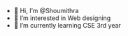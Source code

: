 - 👋 Hi, I’m @Shoumithra
- 👀 I’m interested in Web designing 
- 🌱 I’m currently learning CSE 3rd year



<!---
Shoumithra/Shoumithra is a ✨ special ✨ repository because its `README.md` (this file) appears on your GitHub profile.
You can click the Preview link to take a look at your changes.
--->
